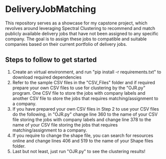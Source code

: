 # DeliveryJobMatching
This repository serves as a showcase for my capstone project, which revolves around leveraging Spectral Clustering to recommend and match publicly available delivery jobs that have not been assigned to any specific company. The goal is to assign these jobs to compatible and suitable companies based on their current portfolio of delivery jobs.

## Steps to follow to get started
1) Create an virtual environment, and run "pip install -r requirements.txt" to download required dependencies
2) Refer to the sample CSV files in the "CSV_Files" folder and if required prepare your own CSV files to use for clustering by the "OJR.py" program. One CSV file to store the jobs with company labels and another CSV file to store the jobs that requires matching/assignment to a company. 
3) If you have prepared your own CSV files in Step 2 to use your CSV files do the following, in "OJR.py" change line 360 to the name of your CSV file storing the jobs with company labels and change line 378 to the name of your CSV file storing the jobs that requires matching/assignment to a company.
4) If you require to change the shape file, you can search for resources online and change lines 406 and 519 to the name of your Shape files folder.
5) Last but not least, just run "OJR.py" to see the clustering results!
